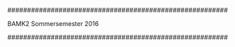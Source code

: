 ########################################################


BAMK2
Sommersemester 2016



########################################################